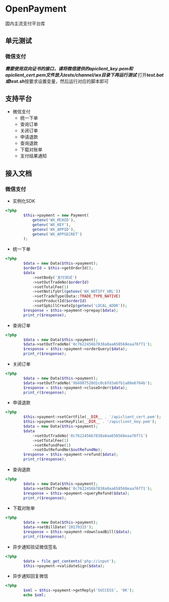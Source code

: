 # OpenPayment
国内主流支付平台库

## 单元测试
### 微信支付
***需要使用双向证书的接口，请将微信提供的apiclient_key.pem和apiclient_cert.pem文件放入tests/channel/wx目录下再运行测试***
打开***test.bat或test.sh***按要求设置变量，然后运行对应的脚本即可

## 支持平台
+ 微信支付
    + 统一下单
    + 查询订单
    + 关闭订单
    + 申请退款
    + 查询退款
    + 下载对账单
    + 支付结果通知

## 接入文档
### 微信支付
+ 实例化SDK
```php
<?php
        $this->payment = new Payment(
            getenv('WX_MCHID'),
            getenv('WX_KEY'),
            getenv('WX_APPID'),
            getenv('WX_APPSECRET')
        );
```
+ 统一下单
```php
<?php
        $data = new Data($this->payment);
        $orderId = $this->getOrderId();
        $data
            ->setBody('支付测试')
            ->setOutTradeNo($orderId)
            ->setTotalFee(1)
            ->setNotifyUrl(getenv('WX_NOTIFY_URL'))
            ->setTradeType(Data::TRADE_TYPE_NATIVE)
            ->setProductId($orderId)
            ->setSpbillCreateIp(getenv('LOCAL_ADDR'));
        $response = $this->payment->prepay($data);
        print_r($response);
```
+ 查询订单
```php
<?php
        $data = new Data($this->payment);
        $data->setOutTradeNo('8c7622456b7838a8aa658568eaa76f71');
        $response = $this->payment->orderQuery($data);
        print_r($response);
```
+ 关闭订单
```php
<?php
        $data = new Data($this->payment);
        $data->setOutTradeNo('9b4987520d1c0c6fd3a6fb1a88e6764b');
        $response = $this->payment->closeOrder($data);
        print_r($response);
```
+ 申请退款
```php
<?php
        $this->payment->setCertFile(__DIR__ . '/apiclient_cert.pem');
        $this->payment->setKeyFile(__DIR__ . '/apiclient_key.pem');
        $data = new Data($this->payment);
        $data
            ->setOutTradeNo('8c7622456b7838a8aa658568eaa76f71')
            ->setTotalFee(1)
            ->setRefundFee(1)
            ->setOutRefundNo($outRefundNo);
        $response = $this->payment->refund($data);
        print_r($response);
```
+ 查询退款
```php
<?php
        $data = new Data($this->payment);
        $data->setOutTradeNo('8c7622456b7838a8aa658568eaa76f71');
        $response = $this->payment->queryRefund($data);
        print_r($response);
```
+ 下载对账单
```php
<?php
        $data = new Data($this->payment);
        $data->setBillDate('20170315');
        $response = $this->payment->downloadBill($data);
        print_r($response);
```
+ 异步通知验证微信签名
```php
<?php
        $data = file_get_contents('php://input');
        $this->payment->validateSign($data);
```
+ 异步通知回复微信
```php
<?php
        $xml = $this->payment->getReply('SUCCESS', 'OK');
        echo $xml;
```